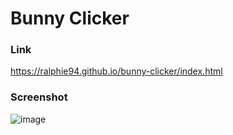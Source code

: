 # Bunny Clicker

### Link
https://ralphie94.github.io/bunny-clicker/index.html

### Screenshot
![image](https://user-images.githubusercontent.com/46550126/90323447-67162300-df16-11ea-9c6a-3683867a66cf.png)
